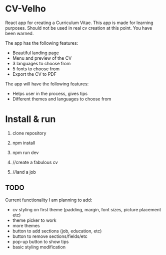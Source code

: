 # CV-Velho

React app for creating a Curriculum Vitae.
This app is made for learning purposes.
Should not be used in real cv creation at this point.
You have been warned.

The app has the following features:

- Beautiful landing page
- Menu and preview of the CV
- 3 languages to choose from
- 5 fonts to choose from
- Export the CV to PDF

The app will have the following features:

- Helps user in the process, gives tips
- Different themes and languages to choose from

# Install & run

1. clone repository

2. npm install

3. npm run dev

4. //create a fabulous cv

5. //land a job

## TODO

Current functionality I am planning to add:

- cv styling on first theme (padding, margin, font sizes, picture placement etc)
- theme picker to work
- more themes
- button to add sections (job, education, etc)
- button to remove sections/fields/etc
- pop-up button to show tips
- basic styling modification
